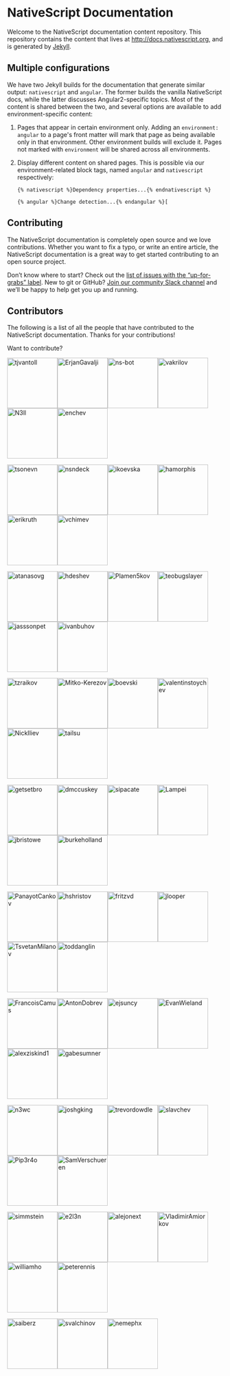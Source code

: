 # NativeScript Documentation

Welcome to the NativeScript documentation content repository. This repository contains the content that lives at <http://docs.nativescript.org>, and is generated by [Jekyll](https://jekyllrb.com/).

## Multiple configurations

We have two Jekyll builds for the documentation that generate similar output: `nativescript` and `angular`. The former builds the vanilla NativeScript docs, while the latter discusses Angular2-specific topics. Most of the content is shared between the two, and several options are available to add environment-specific content:

1. Pages that appear in certain environment only. Adding an `environment: angular` to a page's front matter will mark that page as being available only in that environment. Other environment builds will exclude it. Pages not marked with `environment` will be shared across all environments.

2. Display different content on shared pages. This is possible via our environment-related block tags, named `angular` and `nativescript` respectively:
    ```
    {% nativescript %}Dependency properties...{% endnativescript %}

    {% angular %}Change detection...{% endangular %}[
    ```

## Contributing

The NativeScript documentation is completely open source and we love contributions. Whether you want to fix a typo, or write an entire article, the NativeScript documentation is a great way to get started contributing to an open source project.

Don’t know where to start? Check out the [list of issues with the “up-for-grabs” label](https://github.com/NativeScript/docs/issues?q=is%3Aopen+is%3Aissue+label%3Aup-for-grabs). New to git or GitHub? [Join our community Slack channel](http://developer.telerik.com/wp-login.php?action=slack-invitation) and we’ll be happy to help get you up and running.

## Contributors

The following is a list of all the people that have contributed to the NativeScript documentation. Thanks for your contributions!

Want to contribute? 

[<img alt="tjvantoll" src="https://avatars.githubusercontent.com/u/544280?v=3&s=117" width="117">](https://github.com/tjvantoll)[<img alt="ErjanGavalji" src="https://avatars.githubusercontent.com/u/84975?v=3&s=117" width="117">](https://github.com/ErjanGavalji)[<img alt="ns-bot" src="https://avatars.githubusercontent.com/u/8101183?v=3&s=117" width="117">](https://github.com/ns-bot)[<img alt="vakrilov" src="https://avatars.githubusercontent.com/u/4092076?v=3&s=117" width="117">](https://github.com/vakrilov)[<img alt="N3ll" src="https://avatars.githubusercontent.com/u/12541122?v=3&s=117" width="117">](https://github.com/N3ll)[<img alt="enchev" src="https://avatars.githubusercontent.com/u/5804953?v=3&s=117" width="117">](https://github.com/enchev)

[<img alt="tsonevn" src="https://avatars.githubusercontent.com/u/17448734?v=3&s=117" width="117">](https://github.com/tsonevn)[<img alt="nsndeck" src="https://avatars.githubusercontent.com/u/5665150?v=3&s=117" width="117">](https://github.com/nsndeck)[<img alt="ikoevska" src="https://avatars.githubusercontent.com/u/3539221?v=3&s=117" width="117">](https://github.com/ikoevska)[<img alt="hamorphis" src="https://avatars.githubusercontent.com/u/1201857?v=3&s=117" width="117">](https://github.com/hamorphis)[<img alt="erikruth" src="https://avatars.githubusercontent.com/u/14181027?v=3&s=117" width="117">](https://github.com/erikruth)[<img alt="vchimev" src="https://avatars.githubusercontent.com/u/12251337?v=3&s=117" width="117">](https://github.com/vchimev)

[<img alt="atanasovg" src="https://avatars.githubusercontent.com/u/5878999?v=3&s=117" width="117">](https://github.com/atanasovg)[<img alt="hdeshev" src="https://avatars.githubusercontent.com/u/63219?v=3&s=117" width="117">](https://github.com/hdeshev)[<img alt="Plamen5kov" src="https://avatars.githubusercontent.com/u/5918351?v=3&s=117" width="117">](https://github.com/Plamen5kov)[<img alt="teobugslayer" src="https://avatars.githubusercontent.com/u/5443453?v=3&s=117" width="117">](https://github.com/teobugslayer)[<img alt="jasssonpet" src="https://avatars.githubusercontent.com/u/305639?v=3&s=117" width="117">](https://github.com/jasssonpet)[<img alt="ivanbuhov" src="https://avatars.githubusercontent.com/u/2405533?v=3&s=117" width="117">](https://github.com/ivanbuhov)

[<img alt="tzraikov" src="https://avatars.githubusercontent.com/u/3244426?v=3&s=117" width="117">](https://github.com/tzraikov)[<img alt="Mitko-Kerezov" src="https://avatars.githubusercontent.com/u/6683316?v=3&s=117" width="117">](https://github.com/Mitko-Kerezov)[<img alt="boevski" src="https://avatars.githubusercontent.com/u/10432616?v=3&s=117" width="117">](https://github.com/boevski)[<img alt="valentinstoychev" src="https://avatars.githubusercontent.com/u/4980822?v=3&s=117" width="117">](https://github.com/valentinstoychev)[<img alt="NickIliev" src="https://avatars.githubusercontent.com/u/18008302?v=3&s=117" width="117">](https://github.com/NickIliev)[<img alt="tailsu" src="https://avatars.githubusercontent.com/u/730130?v=3&s=117" width="117">](https://github.com/tailsu)

[<img alt="getsetbro" src="https://avatars.githubusercontent.com/u/442793?v=3&s=117" width="117">](https://github.com/getsetbro)[<img alt="dmccuskey" src="https://avatars.githubusercontent.com/u/933841?v=3&s=117" width="117">](https://github.com/dmccuskey)[<img alt="sipacate" src="https://avatars.githubusercontent.com/u/1827394?v=3&s=117" width="117">](https://github.com/sipacate)[<img alt="Lampei" src="https://avatars.githubusercontent.com/u/104018?v=3&s=117" width="117">](https://github.com/Lampei)[<img alt="jbristowe" src="https://avatars.githubusercontent.com/u/71493?v=3&s=117" width="117">](https://github.com/jbristowe)[<img alt="burkeholland" src="https://avatars.githubusercontent.com/u/686963?v=3&s=117" width="117">](https://github.com/burkeholland)

[<img alt="PanayotCankov" src="https://avatars.githubusercontent.com/u/5919275?v=3&s=117" width="117">](https://github.com/PanayotCankov)[<img alt="hshristov" src="https://avatars.githubusercontent.com/u/5966717?v=3&s=117" width="117">](https://github.com/hshristov)[<img alt="fritzvd" src="https://avatars.githubusercontent.com/u/160328?v=3&s=117" width="117">](https://github.com/fritzvd)[<img alt="jlooper" src="https://avatars.githubusercontent.com/u/1450004?v=3&s=117" width="117">](https://github.com/jlooper)[<img alt="TsvetanMilanov" src="https://avatars.githubusercontent.com/u/10463529?v=3&s=117" width="117">](https://github.com/TsvetanMilanov)[<img alt="toddanglin" src="https://avatars.githubusercontent.com/u/647319?v=3&s=117" width="117">](https://github.com/toddanglin)

[<img alt="FrancoisCamus" src="https://avatars.githubusercontent.com/u/7439901?v=3&s=117" width="117">](https://github.com/FrancoisCamus)[<img alt="AntonDobrev" src="https://avatars.githubusercontent.com/u/3618710?v=3&s=117" width="117">](https://github.com/AntonDobrev)[<img alt="ejsuncy" src="https://avatars.githubusercontent.com/u/5944767?v=3&s=117" width="117">](https://github.com/ejsuncy)[<img alt="EvanWieland" src="https://avatars.githubusercontent.com/u/7815990?v=3&s=117" width="117">](https://github.com/EvanWieland)[<img alt="alexziskind1" src="https://avatars.githubusercontent.com/u/1638579?v=3&s=117" width="117">](https://github.com/alexziskind1)[<img alt="gabesumner" src="https://avatars.githubusercontent.com/u/377569?v=3&s=117" width="117">](https://github.com/gabesumner)

[<img alt="n3wc" src="https://avatars.githubusercontent.com/u/1139568?v=3&s=117" width="117">](https://github.com/n3wc)[<img alt="joshgking" src="https://avatars.githubusercontent.com/u/3820857?v=3&s=117" width="117">](https://github.com/joshgking)[<img alt="trevordowdle" src="https://avatars.githubusercontent.com/u/4210581?v=3&s=117" width="117">](https://github.com/trevordowdle)[<img alt="slavchev" src="https://avatars.githubusercontent.com/u/3962815?v=3&s=117" width="117">](https://github.com/slavchev)[<img alt="Pip3r4o" src="https://avatars.githubusercontent.com/u/10464986?v=3&s=117" width="117">](https://github.com/Pip3r4o)[<img alt="SamVerschueren" src="https://avatars.githubusercontent.com/u/1913805?v=3&s=117" width="117">](https://github.com/SamVerschueren)

[<img alt="simmstein" src="https://avatars.githubusercontent.com/u/520175?v=3&s=117" width="117">](https://github.com/simmstein)[<img alt="e2l3n" src="https://avatars.githubusercontent.com/u/2971483?v=3&s=117" width="117">](https://github.com/e2l3n)[<img alt="alejonext" src="https://avatars.githubusercontent.com/u/1652887?v=3&s=117" width="117">](https://github.com/alejonext)[<img alt="VladimirAmiorkov" src="https://avatars.githubusercontent.com/u/4989411?v=3&s=117" width="117">](https://github.com/VladimirAmiorkov)[<img alt="williamho" src="https://avatars.githubusercontent.com/u/1883086?v=3&s=117" width="117">](https://github.com/williamho)[<img alt="peterennis" src="https://avatars.githubusercontent.com/u/140737?v=3&s=117" width="117">](https://github.com/peterennis)

[<img alt="saiberz" src="https://avatars.githubusercontent.com/u/1022999?v=3&s=117" width="117">](https://github.com/saiberz)[<img alt="svalchinov" src="https://avatars.githubusercontent.com/u/3678622?v=3&s=117" width="117">](https://github.com/svalchinov)[<img alt="nemephx" src="https://avatars.githubusercontent.com/u/12735072?v=3&s=117" width="117">](https://github.com/nemephx)

<!-- Note: The table above get generated with the following commands -->
<!-- npm install -g githubcontrib -->
<!-- githubcontrib --owner NativeScript --repo docs --cols 6 --sortOrder desc | pbcopy -->

